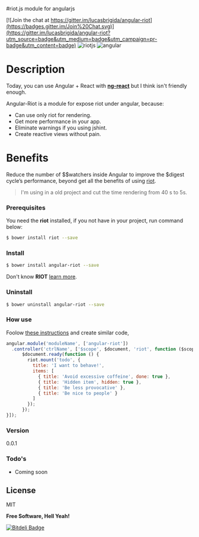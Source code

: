 #riot.js module for angularjs

[![Join the chat at https://gitter.im/lucasbrigida/angular-riot](https://badges.gitter.im/Join%20Chat.svg)](https://gitter.im/lucasbrigida/angular-riot?utm_source=badge&utm_medium=badge&utm_campaign=pr-badge&utm_content=badge)
![riotjs](https://muut.com/riotjs/logo/riot240x.png)    ![angular](https://angularjs.org/img/AngularJS-large.png)

Description
=========
Today, you can use Angular + React with **[ng-react](https://github.com/davidchang/ngReact)** but I think isn't friendly enough.

Angular-Riot is a module for expose riot under angular, because:
- Can use only riot for rendering.
- Get more performance in your app.
- Eliminate warnings if you using jshint.
- Create reactive views without pain.

Benefits
=======
Reduce the number of $$watchers inside Angular to improve the $digest cycle’s performance, beyond get all the benefits of using [riot](https://muut.com/riotjs).

> I'm using in a old project and cut the time rendering from 40 s to 5s.


### Prerequisites
You need the **riot** installed, if you not have in your project, run command below:
``` sh
$ bower install riot --save
```
### Install
``` sh
$ bower install angular-riot --save
```
Don't know **RIOT** [learn more](https://muut.com/riotjs/).

### Uninstall
``` bash
$ bower uninstall angular-riot --save
```
### How use
Foolow [these instructions](https://muut.com/riotjs/guide/) and create similar code, 
``` javascript
angular.module('moduleName', ['angular-riot'])
  .controller('ctrlName', ['$scope', $document, 'riot', function ($scope, $document, riot) {
      $document.ready(function () { 
        riot.mount('todo', {
          title: 'I want to behave!',
          items: [
            { title: 'Avoid excessive coffeine', done: true },
            { title: 'Hidden item', hidden: true },
            { title: 'Be less provocative' },
            { title: 'Be nice to people' }
          ]
        });
      });
}]);
```
### Version
0.0.1

### Todo's

 - Coming soon

License
----

MIT


**Free Software, Hell Yeah!**



[![Bitdeli Badge](https://d2weczhvl823v0.cloudfront.net/lucasbrigida/angular-riot/trend.png)](https://bitdeli.com/free "Bitdeli Badge")

